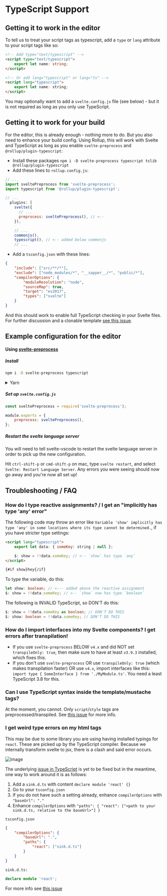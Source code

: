# TypeScript Support

## Getting it to work in the editor

To tell us to treat your script tags as typescript, add a `type` or `lang` attribute to your script tags like so:

```html
<!-- Add type="text/typescript" -->
<script type="text/typescript">
    export let name: string;
</script>

<!-- Or add lang="typescript" or lang="ts" -->
<script lang="typescript">
    export let name: string;
</script>
```

You may optionally want to add a `svelte.config.js` file (see below) - but it is not required as long as you only use TypeScript.

## Getting it to work for your build

For the editor, this is already enough - nothing more to do. But you also need to enhance your build config. Using Rollup, this will work with Svelte and TypeScript as long as you enable `svelte-preprocess` and `@rollup/plugin-typescript`:

-   Install these packages `npm i -D svelte-preprocess typescript tslib @rollup/plugin-typescript`
-   Add these lines to `rollup.config.js`:

```js
// ...
import sveltePreprocess from 'svelte-preprocess';
import typescript from '@rollup/plugin-typescript';

// ...
  plugins: [
    svelte({
      // ...
      preprocess: sveltePreprocess(), // <--
    }),

    // ...
    commonjs(),
    typescript(), // <-- added below commonjs
    // ...
```

-   Add a `tsconfig.json` with these lines:

```json
{
    "include": ["src/**/*"],
    "exclude": ["node_modules/*", "__sapper__/*", "public/*"],
    "compilerOptions": {
        "moduleResolution": "node",
        "sourceMap": true,
        "target": "es2017",
        "types": ["svelte"]
    }
}
```

And this should work to enable full TypeScript checking in your Svelte files. For further discussion and a clonable template [see this issue](https://github.com/sveltejs/language-tools/issues/161).

## Example configuration for the editor

#### Using [svelte-preprocess](https://github.com/sveltejs/svelte-preprocess)

##### Install

```sh
npm i -D svelte-preprocess typescript
```

<details>
<summary>Yarn</summary>

```sh
yarn add --dev svelte-preprocess typescript
```

</details>

##### Set up `svelte.config.js`

```js
const sveltePreprocess = require('svelte-preprocess');

module.exports = {
    preprocess: sveltePreprocess(),
};
```

##### Restart the svelte language server

You will need to tell svelte-vscode to restart the svelte language server in order to pick up the new configuration.

Hit `ctrl-shift-p` or `cmd-shift-p` on mac, type `svelte restart`, and select `Svelte: Restart Language Server`. Any errors you were seeing should now go away and you're now all set up!

## Troubleshooting / FAQ

### How do I type reactive assignments? / I get an "implicitly has type 'any' error"

The following code may throw an error like `Variable 'show' implicitly has type 'any' in some locations where its type cannot be determined.`, if you have stricter type settings:

```html
<script lang="typescript">
    export let data: { someKey: string | null };

    $: show = !!data.someKey; // <-- `show` has type `any`
</script>

{#if show}hey{/if}
```

To type the variable, do this:

```ts
let show: boolean; // <--- added above the reactive assignment
$: show = !!data.someKey; // <-- `show` now has type `boolean`
```

The following is INVALID TypeScript, so DON'T do this:

```ts
$: show = !!data.someKey as boolean; // DON'T DO THIS
$: show: boolean = !!data.someKey; // DON'T DO THIS
```

### How do I import interfaces into my Svelte components? I get errors after transpilation!

-   If you use `svelte-preprocess` BELOW `v4.x` and did NOT set `transpileOnly: true`, then make sure to have at least `v3.9.3` installed, which fixes this.
-   If you don't use `svelte-preprocess` OR use `transpileOnly: true` (which makes transpilation faster) OR use `v4.x`, import interfaces like this: `import type { SomeInterface } from './MyModule.ts'`. You need a least TypeScript 3.8 for this.

### Can I use TypeScript syntax inside the template/mustache tags?

At the moment, you cannot. Only `script`/`style` tags are preprocessed/transpiled. See [this issue](https://github.com/sveltejs/svelte/issues/4701) for more info.

### I get weird type errors on my html tags

This may be due to some library you are using having installed typings for `react`. These are picked up by the TypeScript compiler. Because we internally transform svelte to jsx, there is a clash and said error occurs.

![image](https://user-images.githubusercontent.com/374638/85633868-72697280-b67a-11ea-8f8c-7fe2b4702339.png)

The underlying [issue in TypeScript](https://github.com/microsoft/TypeScript/issues/18588) is yet to be fixed but in the meantime, one way to work around it is as follows:

1. Add a `sink.d.ts` with content `declare module 'react' {}`
2. Go to your `tsconfig.json`
3. If you do not have such a setting already, enhance `compilerOptions` with `"baseUrl": "."`
4. Enhance `compilerOptions` with `"paths": { "react": ["<path to your sink.d.ts, relative to the baseUrl>"] }`

`tsconfig.json`

```json
{
    "compilerOptions": {
        "baseUrl": ".",
        "paths": {
            "react": ["sink.d.ts"]
        }
    }
}
```

`sink.d.ts:`

```ts
declare module 'react';
```

For more info see [this issue](https://github.com/sveltejs/language-tools/issues/228)
